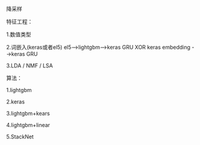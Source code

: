 降采样

特征工程：

1.数值类型 

2.词嵌入(keras或者el5)  el5-->lightgbm-->keras GRU  XOR  keras embedding -->keras GRU

3.LDA / NMF / LSA

算法：

1.lightgbm 

2.keras 

3.lightgbm+kears 

4.lightgbm+linear 

5.StackNet

